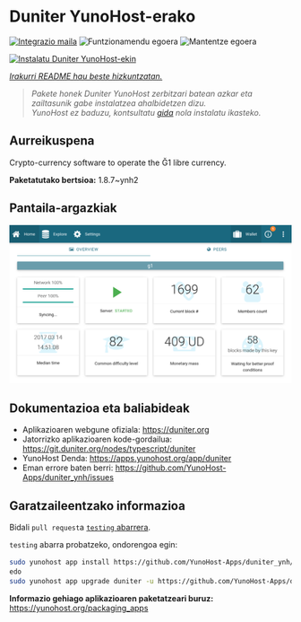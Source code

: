 <!--
Ohart ongi: README hau automatikoki sortu da <https://github.com/YunoHost/apps/tree/master/tools/readme_generator>ri esker
EZ editatu eskuz.
-->

# Duniter YunoHost-erako

[![Integrazio maila](https://dash.yunohost.org/integration/duniter.svg)](https://dash.yunohost.org/appci/app/duniter) ![Funtzionamendu egoera](https://ci-apps.yunohost.org/ci/badges/duniter.status.svg) ![Mantentze egoera](https://ci-apps.yunohost.org/ci/badges/duniter.maintain.svg)

[![Instalatu Duniter YunoHost-ekin](https://install-app.yunohost.org/install-with-yunohost.svg)](https://install-app.yunohost.org/?app=duniter)

*[Irakurri README hau beste hizkuntzatan.](./ALL_README.md)*

> *Pakete honek Duniter YunoHost zerbitzari batean azkar eta zailtasunik gabe instalatzea ahalbidetzen dizu.*  
> *YunoHost ez baduzu, kontsultatu [gida](https://yunohost.org/install) nola instalatu ikasteko.*

## Aurreikuspena

Crypto-currency software to operate the Ğ1 libre currency.


**Paketatutako bertsioa:** 1.8.7~ynh2

## Pantaila-argazkiak

![Duniter(r)en pantaila-argazkia](./doc/screenshots/duniter_admin_g1.png)

## Dokumentazioa eta baliabideak

- Aplikazioaren webgune ofiziala: <https://duniter.org>
- Jatorrizko aplikazioaren kode-gordailua: <https://git.duniter.org/nodes/typescript/duniter>
- YunoHost Denda: <https://apps.yunohost.org/app/duniter>
- Eman errore baten berri: <https://github.com/YunoHost-Apps/duniter_ynh/issues>

## Garatzaileentzako informazioa

Bidali `pull request`a [`testing` abarrera](https://github.com/YunoHost-Apps/duniter_ynh/tree/testing).

`testing` abarra probatzeko, ondorengoa egin:

```bash
sudo yunohost app install https://github.com/YunoHost-Apps/duniter_ynh/tree/testing --debug
edo
sudo yunohost app upgrade duniter -u https://github.com/YunoHost-Apps/duniter_ynh/tree/testing --debug
```

**Informazio gehiago aplikazioaren paketatzeari buruz:** <https://yunohost.org/packaging_apps>
